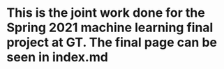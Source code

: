 # This is the joint work done for the Spring 2021 machine learning final project at GT. The final page can be seen in index.md
